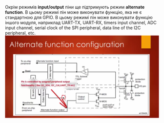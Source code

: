 Окрім режимів **input/output** піни ще підтримують режим **alternate function**. В цьому режимі пін може виконувати функцію, яка не є стандартною для GPIO. В цьому режимі пін може виконувати функцію іншого модуля, наприклад UART-TX, UART-RX, timers input channel, ADC input channel, serial clock of the SPI peripheral, data line of the I2C peripheral, etc.  
![alt text](image.png)